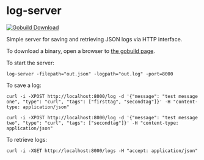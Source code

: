 log-server
==========

[![Gobuild Download](http://gobuild.io/badge/github.com/jgoodall/log-server/download.png)](http://gobuild.io/github.com/jgoodall/log-server)

Simple server for saving and retrieving JSON logs via  HTTP interface. 

To download a binary, open a browser to [the gobuild page](http://gobuild.io/download/github.com/jgoodall/log-server).

To start the server:

    log-server -filepath="out.json" -logpath="out.log" -port=8000

To save a log:

    curl -i -XPOST http://localhost:8000/log -d '{"message": "test message one", "type": "curl", "tags": ["firsttag", "secondtag"]}' -H "content-type: application/json"

    curl -i -XPOST http://localhost:8000/log -d '{"message": "test message two", "type": "curl", "tags": ["secondtag"]}' -H "content-type: application/json"

To retrieve logs:

    curl -i -XGET http://localhost:8000/logs -H "accept: application/json"